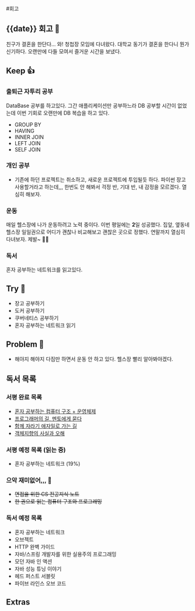 #회고 

## {{date}} 회고 💬
친구가 결혼을 한단다... 와! 청첩장 모임에 다녀왔다. 대학교 동기가 결혼을 한다니 뭔가 신기하다. 오랜만에 다들 모여서 즐거운 시간을 보냈다. 

## Keep 👍
### 출퇴근 자투리 공부
DataBase 공부를 하고있다. 그간 애플리케이션만 공부하느라 DB 공부할 시간이 없었는데 이번 기회로 오랜만에 DB 복습을 하고 있다.

- GROUP BY
- HAVING
- INNER JOIN
- LEFT JOIN
- SELF JOIN

### 개인 공부
- 기존에 하던 프로젝트는 취소하고, 새로운 프로젝트에 투입될듯 하다. 파이썬 장고 사용할거라고 하는데,,, 한번도 안 해봐서 걱정 반, 기대 반, 내 감정을 모르겠다. 열심히 해보자.

### 운동
매일 헬스장에 나가 운동하려고 노력 중이다. 이번 평일에는 **2**일 성공했다. 집앞, 옆동네 헬스장 일일권으로 어디가 괜찮나 비교해보고 괜찮은 곳으로 정했다. 연말까지 열심히 다녀보자. 제발~ 🏋️‍♀️

### 독서
혼자 공부하는 네트워크를 읽고있다.

## Try 🧚
- 장고 공부하기
- 도커 공부하기
- 쿠버네티스 공부하기
- 혼자 공부하는 네트워크 읽기

## Problem 🤢
- 해야지 해야지 다짐만 하면서 운동 안 하고 있다. 헬스장 빨리 알아봐야겠다.

## 독서 목록

### 서평 완료 목록
- [혼자 공부하는 컴퓨터 구조 + 운영체제](https://velog.io/@regular_jk_kim/혼자-공부하는-컴퓨터-구조-운영체제-를-읽고)
- [프로그래머의 길, 멘토에게 묻다](https://velog.io/@regular_jk_kim/프로그래머의-길-멘토에게-묻다-를-읽고-24jpq345)
- [함께 자라기 애자일로 가는 길](https://velog.io/@regular_jk_kim/함께-자라기-를-읽고)
- [객체지향의 사실과 오해](https://velog.io/@regular_jk_kim/객체지향의-사실과-오해-를-읽고)

### 서평 예정 목록 (읽는 중) 
- 혼자 공부하는 네트워크 (19%)

### 으악 재미없어,,, 🤪
- ~~면접을 위한 CS 전공지식 노트~~
- ~~한 권으로 읽는 컴퓨터 구조와 프로그래밍~~

### 독서 예정 목록
- 혼자 공부하는 네트워크
- 오브젝트
- HTTP 완벽 가이드
- 자바/스프링 개발자를 위한 실용주의 프로그래밍
- 모던 자바 인 액션
- 자바 성능 튜닝 이야기 
- 헤드 퍼스트 서블릿
- 파이브 라인스 오브 코드

## Extras
